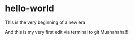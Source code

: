 # hello-world
This is the very beginning of a new era 

And this is my very first edit via terminal to git
Muahahaha!!!!

